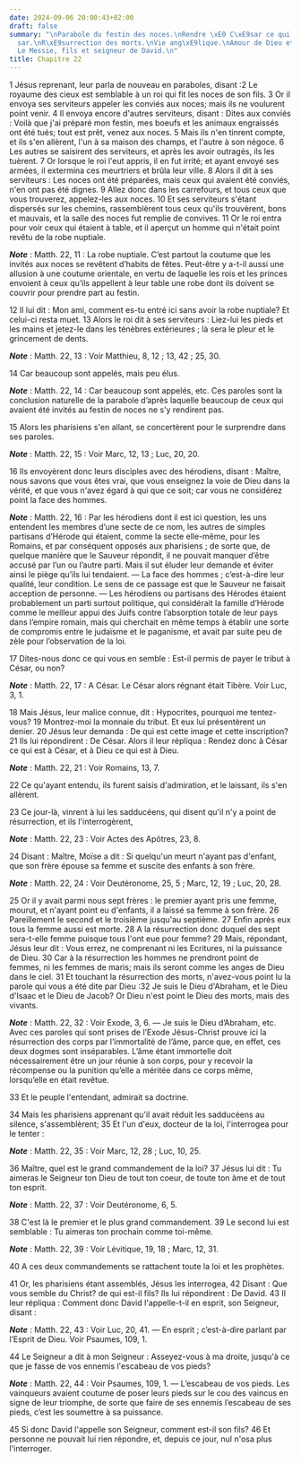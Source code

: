 ```yaml
---
date: 2024-09-06 20:00:43+02:00
draft: false
summary: "\nParabole du festin des noces.\nRendre \xE0 C\xE9sar ce qui est \xE0 C\xE9\
  sar.\nR\xE9surrection des morts.\nVie ang\xE9lique.\nAmour de Dieu et du prochain.\n\
  Le Messie, fils et seigneur de David.\n"
title: Chapitre 22
---
```





1 Jésus reprenant, leur parla de nouveau en paraboles, disant :2 Le royaume des cieux est semblable à un roi qui fit les noces de son fils. 3 Or il envoya ses serviteurs appeler les conviés aux noces; mais ils ne voulurent point venir. 4 Il envoya encore d'autres serviteurs, disant : Dites aux conviés : Voilà que j'ai préparé mon festin, mes boeufs et les animaux engraissés ont été tués; tout est prêt, venez aux noces. 5 Mais ils n'en tinrent compte, et ils s'en allèrent, l'un à sa maison des champs, et l'autre à son négoce. 6 Les autres se saisirent des serviteurs, et après les avoir outragés, ils les tuèrent. 7 Or lorsque le roi l'eut appris, il en fut irrité; et ayant envoyé ses armées, il extermina ces meurtriers et brûla leur ville. 8 Alors il dit à ses serviteurs : Les noces ont été préparées, mais ceux qui avaient été conviés, n'en ont pas été dignes. 9 Allez donc dans les carrefours, et tous ceux que vous trouverez, appelez-les aux noces. 10 Et ses serviteurs s'étant dispersés sur les chemins, rassemblèrent
tous ceux qu'ils trouvèrent, bons et mauvais, et la salle des noces fut remplie de convives. 11 Or le roi entra pour voir ceux qui étaient à table, et il aperçut un homme qui n'était point revêtu de la robe nuptiale.

***Note*** :  Matth. 22, 11 : La robe nuptiale. C’est partout la coutume que les invités aux noces se revêtent d’habits de fêtes. Peut-être y a-t-il aussi une allusion à une coutume orientale, en vertu de laquelle les rois et les princes envoient à ceux qu’ils appellent à leur table une robe dont ils doivent se couvrir pour prendre part au festin.

12 Il lui dit : Mon ami, comment es-tu entré ici sans avoir la robe nuptiale? Et celui-ci resta muet. 13 Alors le roi dit à ses serviteurs : Liez-lui les pieds et les mains et jetez-le dans les ténèbres extérieures ; là sera le pleur et le grincement de dents.

***Note*** :  Matth. 22, 13 : Voir Matthieu, 8, 12 ; 13, 42 ; 25, 30.

14 Car beaucoup sont appelés, mais peu élus.

***Note*** :  Matth. 22, 14 : Car beaucoup sont appelés, etc. Ces paroles sont la conclusion naturelle de la parabole d’après laquelle beaucoup de ceux qui avaient été invités au festin de noces ne s’y rendirent pas.


15 Alors les pharisiens s'en allant, se concertèrent pour le surprendre dans ses paroles.

***Note*** :  Matth. 22, 15 : Voir Marc, 12, 13 ; Luc, 20, 20.

16 Ils envoyèrent donc leurs disciples avec des hérodiens, disant : Maître, nous savons que vous êtes vrai, que vous enseignez la voie de Dieu dans la vérité, et que vous n'avez égard à qui que ce soit; car vous ne considérez point la face des hommes.

***Note*** :  Matth. 22, 16 : Par les hérodiens dont il est ici question, les uns entendent les membres d’une secte de ce nom, les autres de simples partisans d’Hérode qui étaient, comme la secte elle-même, pour les Romains, et par conséquent opposés aux pharisiens ; de sorte que, de quelque manière que le Sauveur répondit, il ne pouvait manquer d’être accusé par l’un ou l’autre parti. Mais il sut éluder leur demande et éviter ainsi le piège qu’ils lui tendaient. ― La face des hommes ; c’est-à-dire leur qualité, leur condition. Le sens de ce passage est que le Sauveur ne faisait acception de personne. ― Les hérodiens ou partisans des Hérodes étaient probablement un parti surtout politique, qui considérait la famille d’Hérode comme le meilleur appui des Juifs contre l’absorption totale de leur pays dans l’empire romain, mais qui cherchait en même temps à établir une sorte de compromis entre le judaïsme et le paganisme, et avait par suite peu de zèle pour l’observation de la loi.

17 Dites-nous donc ce qui vous en semble : Est-il permis de payer le tribut à César, ou non?

***Note*** :  Matth. 22, 17 : A César. Le César alors régnant était Tibère. Voir Luc, 3, 1.

18 Mais Jésus, leur malice connue, dit : Hypocrites, pourquoi me tentez-vous? 19 Montrez-moi la monnaie du tribut. Et eux lui présentèrent un denier. 20 Jésus leur demanda : De qui est cette image et cette inscription? 21 Ils lui répondirent : De César. Alors il leur répliqua : Rendez donc à César ce qui est à César, et à Dieu ce qui est à Dieu.

***Note*** :  Matth. 22, 21 : Voir Romains, 13, 7.

22 Ce qu'ayant entendu, ils furent saisis d'admiration, et le laissant, ils s'en allèrent.


23 Ce jour-là, vinrent à lui les sadducéens, qui disent qu'il n'y a point de résurrection, et ils l'interrogèrent,

***Note*** :  Matth. 22, 23 : Voir Actes des Apôtres, 23, 8.

24 Disant : Maître, Moïse a dit : Si quelqu'un meurt n'ayant pas d'enfant, que son frère épouse sa femme et suscite des enfants à son frère.

***Note*** :  Matth. 22, 24 : Voir Deutéronome, 25, 5 ; Marc, 12, 19 ; Luc, 20, 28.

25 Or il y avait parmi nous sept frères : le premier ayant pris une femme, mourut, et n'ayant point eu d'enfants, il a laissé sa femme à son frère. 26 Pareillement le second et le troisième jusqu'au septième. 27 Enfin après eux tous la femme aussi est morte. 28 A la résurrection donc duquel des sept sera-t-elle femme puisque tous l'ont eue pour femme? 29 Mais, répondant, Jésus leur dit : Vous errez, ne comprenant ni les Ecritures, ni la puissance de Dieu. 30 Car à la résurrection les hommes ne prendront point de femmes, ni les femmes de maris; mais ils seront comme les anges de Dieu dans le ciel. 31 Et touchant la résurrection des morts, n'avez-vous point lu la parole qui vous a été dite par Dieu :32 Je suis le Dieu d'Abraham, et le Dieu d'Isaac et le Dieu de Jacob? Or Dieu n'est point le Dieu des morts, mais des vivants.

***Note*** :  Matth. 22, 32 : Voir Exode, 3, 6. ― Je suis le Dieu d’Abraham, etc. Avec ces paroles qui sont prises de l’Exode Jésus-Christ prouve ici la résurrection des corps par l’immortalité de l’âme, parce que, en effet, ces deux dogmes sont inséparables. L’âme étant immortelle doit nécessairement être un jour réunie à son corps, pour y recevoir la récompense ou la punition qu’elle a méritée dans ce corps même, lorsqu’elle en était revêtue.

33 Et le peuple l'entendant, admirait sa doctrine.


34 Mais les pharisiens apprenant qu'il avait réduit les sadducéens au silence, s'assemblèrent; 35 Et l'un d'eux, docteur de la loi, l'interrogea pour le tenter :

***Note*** :  Matth. 22, 35 : Voir Marc, 12, 28 ; Luc, 10, 25.

36 Maître, quel est le grand commandement de la loi? 37 Jésus lui dit : Tu aimeras le Seigneur ton Dieu de tout ton coeur, de toute ton âme et de tout ton esprit.

***Note*** :  Matth. 22, 37 : Voir Deutéronome, 6, 5.

38 C'est là le premier et le plus grand commandement. 39 Le second lui est semblable : Tu aimeras ton prochain comme toi-même.

***Note*** :  Matth. 22, 39 : Voir Lévitique, 19, 18 ; Marc, 12, 31.

40 A ces deux commandements se rattachent toute la loi et les prophètes.


41 Or, les pharisiens étant assemblés, Jésus les interrogea, 42 Disant : Que vous semble du Christ? de qui est-il fils? Ils lui répondirent : De David. 43 Il leur répliqua : Comment donc David l'appelle-t-il en esprit, son Seigneur, disant :

***Note*** :  Matth. 22, 43 : Voir Luc, 20, 41. ― En esprit ; c’est-à-dire parlant par l’Esprit de Dieu. Voir Psaumes, 109, 1.

44 Le Seigneur a dit à mon Seigneur : Asseyez-vous à ma droite, jusqu'à ce que je fasse de vos ennemis l'escabeau de vos pieds?

***Note*** :  Matth. 22, 44 : Voir Psaumes, 109, 1. ― L’escabeau de vos pieds. Les vainqueurs avaient coutume de poser leurs pieds sur le cou des vaincus en signe de leur triomphe, de sorte que faire de ses ennemis l’escabeau de ses pieds, c’est les soumettre à sa puissance.

45 Si donc David l'appelle son Seigneur, comment est-il son fils? 46 Et personne ne pouvait lui rien répondre, et, depuis ce jour, nul n'osa plus l'interroger.


